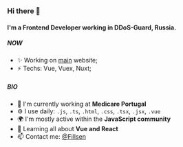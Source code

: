 ### Hi there 👋

#### I'm a Frontend Developer working in DDoS-Guard, Russia.

##### NOW

- ✨ Working on [main](https://ddos-guard.net) website;
- ⚡️ Techs: Vue, Vuex, Nuxt;

##### BIO

- 🏢 I'm currently working at **Medicare Portugal**
- ⚙️ I use daily: `.js`, `.ts`, `.html`, `.css`, `.tsx`, `.jsx`, `.vue`
- 🌍 I'm mostly active within the **JavaScript community**
- 🌱 Learning all about **Vue and React**
- 📫 Contact me: [@Fillsen](https://t.me/Fillsen)
